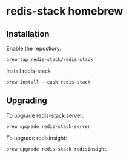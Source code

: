 # redis-stack homebrew

## Installation

Enable the repostiory:

```
brew tap redis-stack/redis-stack
```

Install redis-stack

```
brew install --cask redis-stack
```

## Upgrading

To upgrade redis-stack server:

```
brew upgrade redis-stack-server
```

To upgrade redisinsight:

```
brew upgrade redis-stack-redisinsight
```
